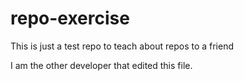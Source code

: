 # repo-exercise
This is just a test repo to teach about repos to a friend

I am the other developer that edited this file.
